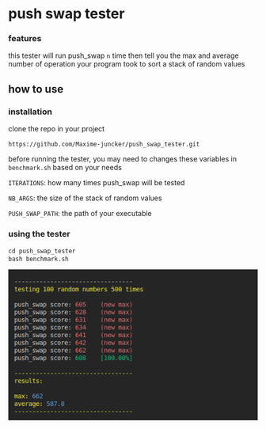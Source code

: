 # push swap tester

### features
this tester will run push_swap `n` time then tell 
you the max and average number of operation your program took to sort a stack of random values

## how to use
### installation
clone the repo in your project
```
https://github.com/Maxime-juncker/push_swap_tester.git
```

before running the tester, you may need to changes these variables in `benchmark.sh` based on your needs

`ITERATIONS`: how many times push_swap will be tested

`NB_ARGS`: the size of the stack of random values

`PUSH_SWAP_PATH`: the path of your executable

### using the tester
```
cd push_swap_tester
bash benchmark.sh
```
![tester](img.png)